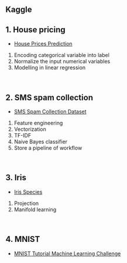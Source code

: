 ## Kaggle

## 1. House pricing

- [House Prices Prediction](https://www.kaggle.com/code/ataneja2/house-prices-prediction/notebook)

1. Encoding categorical variable into label
2. Normalize the input numerical variables 
3. Modelling in linear regression

<br/>

## 2. SMS spam collection

- [SMS Spam Collection Dataset](https://www.kaggle.com/datasets/uciml/sms-spam-collection-dataset?datasetId=483&sortBy=voteCount)

1. Feature engineering
2. Vectorization
3. TF-IDF
4. Naive Bayes classifier 
5. Store a pipeline of workflow

<br/>

## 3. Iris

- [Iris Species](https://www.kaggle.com/datasets/uciml/iris)

1. Projection
2. Manifold learning

<br/>

## 4. MNIST

- [MNIST Tutorial Machine Learning Challenge](https://www.kaggle.com/c/mnist-tutorial-machine-learning-challenge)


